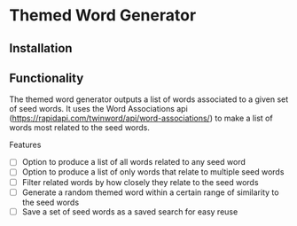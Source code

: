 # Themed Word Generator
## Installation

## Functionality
The themed word generator outputs a list of words associated to a given set of seed words. It uses the Word Associations api (https://rapidapi.com/twinword/api/word-associations/) to make a list of words most related to the seed words.

Features
- [ ] Option to produce a list of all words related to any seed word
- [ ] Option to produce a list of only words that relate to multiple seed words
- [ ] Filter related words by how closely they relate to the seed words
- [ ] Generate a random themed word within a certain range of similarity to the seed words
- [ ] Save a set of seed words as a saved search for easy reuse